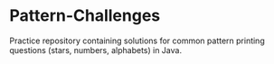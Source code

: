 # Pattern-Challenges
Practice repository containing solutions for common pattern printing questions (stars, numbers, alphabets) in Java.
